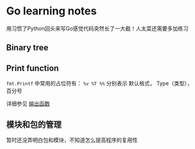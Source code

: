 # Go learning notes

用习惯了Python回头来写Go感觉代码突然长了一大截！人太菜还需要多加练习

## Binary tree

## Print function

`fmt.Printf` 中常用的占位符有：
`%v %T %%` 分别表示 默认格式， Type（类型），百分号

详细参见 [输出函数](https://www.liwenzhou.com/posts/Go/go_fmt/)

## 模块和包的管理

暂时还没弄明白包和模块，不知道怎么提高程序的复用性
